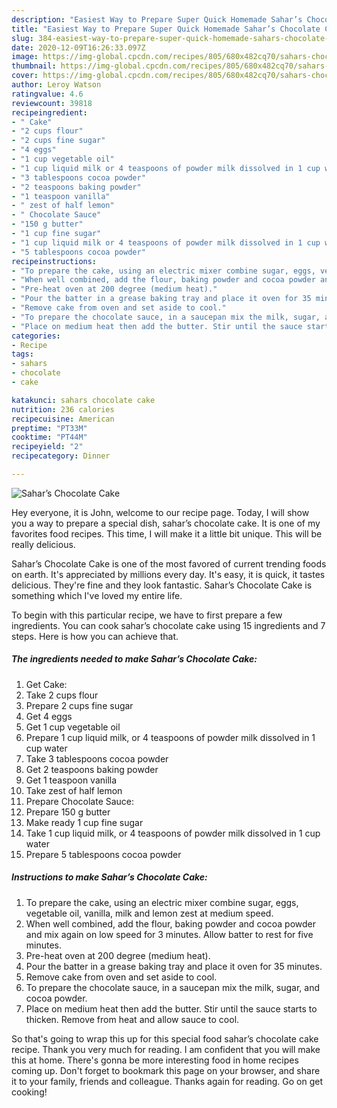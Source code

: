 ```yaml
---
description: "Easiest Way to Prepare Super Quick Homemade Sahar’s Chocolate Cake"
title: "Easiest Way to Prepare Super Quick Homemade Sahar’s Chocolate Cake"
slug: 384-easiest-way-to-prepare-super-quick-homemade-sahars-chocolate-cake
date: 2020-12-09T16:26:33.097Z
image: https://img-global.cpcdn.com/recipes/805/680x482cq70/sahars-chocolate-cake-recipe-main-photo.jpg
thumbnail: https://img-global.cpcdn.com/recipes/805/680x482cq70/sahars-chocolate-cake-recipe-main-photo.jpg
cover: https://img-global.cpcdn.com/recipes/805/680x482cq70/sahars-chocolate-cake-recipe-main-photo.jpg
author: Leroy Watson
ratingvalue: 4.6
reviewcount: 39818
recipeingredient:
- " Cake"
- "2 cups flour"
- "2 cups fine sugar"
- "4 eggs"
- "1 cup vegetable oil"
- "1 cup liquid milk or 4 teaspoons of powder milk dissolved in 1 cup water"
- "3 tablespoons cocoa powder"
- "2 teaspoons baking powder"
- "1 teaspoon vanilla"
- " zest of half lemon"
- " Chocolate Sauce"
- "150 g butter"
- "1 cup fine sugar"
- "1 cup liquid milk or 4 teaspoons of powder milk dissolved in 1 cup water"
- "5 tablespoons cocoa powder"
recipeinstructions:
- "To prepare the cake, using an electric mixer combine sugar, eggs, vegetable oil, vanilla, milk and lemon zest at medium speed."
- "When well combined, add the flour, baking powder and cocoa powder and mix again on low speed for 3 minutes. Allow batter to rest for five minutes."
- "Pre-heat oven at 200 degree (medium heat)."
- "Pour the batter in a grease baking tray and place it oven for 35 minutes."
- "Remove cake from oven and set aside to cool."
- "To prepare the chocolate sauce, in a saucepan mix the milk, sugar, and cocoa powder."
- "Place on medium heat then add the butter. Stir until the sauce starts to thicken. Remove from heat and allow sauce to cool."
categories:
- Recipe
tags:
- sahars
- chocolate
- cake

katakunci: sahars chocolate cake 
nutrition: 236 calories
recipecuisine: American
preptime: "PT33M"
cooktime: "PT44M"
recipeyield: "2"
recipecategory: Dinner

---
```



![Sahar’s Chocolate Cake](https://img-global.cpcdn.com/recipes/805/680x482cq70/sahars-chocolate-cake-recipe-main-photo.jpg)

Hey everyone, it is John, welcome to our recipe page. Today, I will show you a way to prepare a special dish, sahar’s chocolate cake. It is one of my favorites food recipes. This time, I will make it a little bit unique. This will be really delicious.

Sahar’s Chocolate Cake is one of the most favored of current trending foods on earth. It's appreciated by millions every day. It's easy, it is quick, it tastes delicious. They're fine and they look fantastic. Sahar’s Chocolate Cake is something which I've loved my entire life.




To begin with this particular recipe, we have to first prepare a few ingredients. You can cook sahar’s chocolate cake using 15 ingredients and 7 steps. Here is how you can achieve that.

<!--inarticleads1-->

##### The ingredients needed to make Sahar’s Chocolate Cake:

1. Get  Cake:
1. Take 2 cups flour
1. Prepare 2 cups fine sugar
1. Get 4 eggs
1. Get 1 cup vegetable oil
1. Prepare 1 cup liquid milk, or 4 teaspoons of powder milk dissolved in 1 cup water
1. Take 3 tablespoons cocoa powder
1. Get 2 teaspoons baking powder
1. Get 1 teaspoon vanilla
1. Take  zest of half lemon
1. Prepare  Chocolate Sauce:
1. Prepare 150 g butter
1. Make ready 1 cup fine sugar
1. Take 1 cup liquid milk, or 4 teaspoons of powder milk dissolved in 1 cup water
1. Prepare 5 tablespoons cocoa powder




<!--inarticleads2-->

##### Instructions to make Sahar’s Chocolate Cake:

1. To prepare the cake, using an electric mixer combine sugar, eggs, vegetable oil, vanilla, milk and lemon zest at medium speed.
1. When well combined, add the flour, baking powder and cocoa powder and mix again on low speed for 3 minutes. Allow batter to rest for five minutes.
1. Pre-heat oven at 200 degree (medium heat).
1. Pour the batter in a grease baking tray and place it oven for 35 minutes.
1. Remove cake from oven and set aside to cool.
1. To prepare the chocolate sauce, in a saucepan mix the milk, sugar, and cocoa powder.
1. Place on medium heat then add the butter. Stir until the sauce starts to thicken. Remove from heat and allow sauce to cool.




So that's going to wrap this up for this special food sahar’s chocolate cake recipe. Thank you very much for reading. I am confident that you will make this at home. There's gonna be more interesting food in home recipes coming up. Don't forget to bookmark this page on your browser, and share it to your family, friends and colleague. Thanks again for reading. Go on get cooking!
